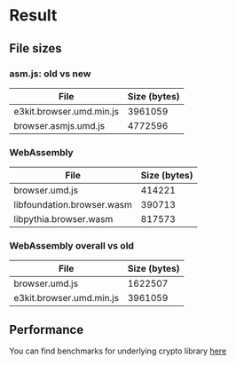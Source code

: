 # Result
## File sizes
### asm.js: old vs new
|File|Size (bytes)|
|-|-|
|e3kit.browser.umd.min.js|3961059|
|browser.asmjs.umd.js|4772596|
### WebAssembly
|File|Size (bytes)|
|-|-|
|browser.umd.js|414221|
|libfoundation.browser.wasm|390713|
|libpythia.browser.wasm|817573|
### WebAssembly overall vs old
|File|Size (bytes)|
|-|-|
|browser.umd.js|1622507|
|e3kit.browser.umd.min.js|3961059|
## Performance
You can find benchmarks for underlying crypto library [here](https://github.com/VirgilSecurity/virgil-crypto-javascript/tree/master/packages/benchmark)